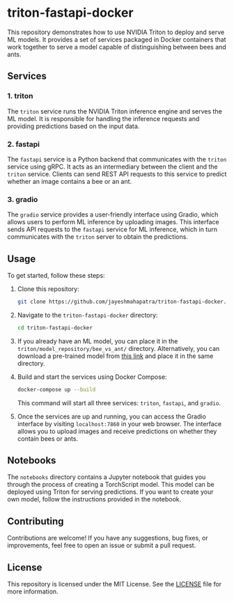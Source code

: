 # triton-fastapi-docker

This repository demonstrates how to use NVIDIA Triton to deploy and serve ML models. It provides a set of services packaged in Docker containers that work together to serve a model capable of distinguishing between bees and ants.

## Services

### 1. triton

The `triton` service runs the NVIDIA Triton inference engine and serves the ML model. It is responsible for handling the inference requests and providing predictions based on the input data.

### 2. fastapi

The `fastapi` service is a Python backend that communicates with the `triton` service using gRPC. It acts as an intermediary between the client and the `triton` service. Clients can send REST API requests to this service to predict whether an image contains a bee or an ant.

### 3. gradio

The `gradio` service provides a user-friendly interface using Gradio, which allows users to perform ML inference by uploading images. This interface sends API requests to the `fastapi` service for ML inference, which in turn communicates with the `triton` server to obtain the predictions.

## Usage

To get started, follow these steps:

1. Clone this repository:
   ```bash
   git clone https://github.com/jayeshmahapatra/triton-fastapi-docker.git
   ```

2. Navigate to the `triton-fastapi-docker` directory:
   ```bash
   cd triton-fastapi-docker
   ```

3. If you already have an ML model, you can place it in the `triton/model_repository/bee_vs_ant/` directory. Alternatively, you can download a pre-trained model from [this link](https://getmodel.com) and place it in the same directory.

4. Build and start the services using Docker Compose:
   ```bash
   docker-compose up --build
   ```

   This command will start all three services: `triton`, `fastapi`, and `gradio`.

5. Once the services are up and running, you can access the Gradio interface by visiting `localhost:7860` in your web browser. The interface allows you to upload images and receive predictions on whether they contain bees or ants.

## Notebooks

The `notebooks` directory contains a Jupyter notebook that guides you through the process of creating a TorchScript model. This model can be deployed using Triton for serving predictions. If you want to create your own model, follow the instructions provided in the notebook.

## Contributing

Contributions are welcome! If you have any suggestions, bug fixes, or improvements, feel free to open an issue or submit a pull request.

## License

This repository is licensed under the MIT License. See the [LICENSE](LICENSE) file for more information.
